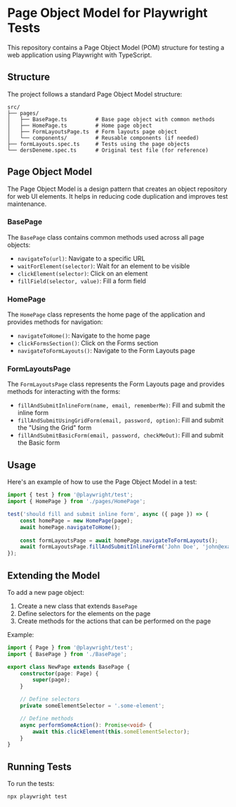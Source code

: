 # Page Object Model for Playwright Tests

This repository contains a Page Object Model (POM) structure for testing a web application using Playwright with TypeScript.

## Structure

The project follows a standard Page Object Model structure:

```
src/
├── pages/
│   ├── BasePage.ts         # Base page object with common methods
│   ├── HomePage.ts         # Home page object
│   ├── FormLayoutsPage.ts  # Form layouts page object
│   └── components/         # Reusable components (if needed)
├── formLayouts.spec.ts     # Tests using the page objects
└── dersDeneme.spec.ts      # Original test file (for reference)
```

## Page Object Model

The Page Object Model is a design pattern that creates an object repository for web UI elements. It helps in reducing code duplication and improves test maintenance.

### BasePage

The `BasePage` class contains common methods used across all page objects:

- `navigateTo(url)`: Navigate to a specific URL
- `waitForElement(selector)`: Wait for an element to be visible
- `clickElement(selector)`: Click on an element
- `fillField(selector, value)`: Fill a form field

### HomePage

The `HomePage` class represents the home page of the application and provides methods for navigation:

- `navigateToHome()`: Navigate to the home page
- `clickFormsSection()`: Click on the Forms section
- `navigateToFormLayouts()`: Navigate to the Form Layouts page

### FormLayoutsPage

The `FormLayoutsPage` class represents the Form Layouts page and provides methods for interacting with the forms:

- `fillAndSubmitInlineForm(name, email, rememberMe)`: Fill and submit the inline form
- `fillAndSubmitUsingGridForm(email, password, option)`: Fill and submit the "Using the Grid" form
- `fillAndSubmitBasicForm(email, password, checkMeOut)`: Fill and submit the Basic form

## Usage

Here's an example of how to use the Page Object Model in a test:

```typescript
import { test } from '@playwright/test';
import { HomePage } from './pages/HomePage';

test('should fill and submit inline form', async ({ page }) => {
    const homePage = new HomePage(page);
    await homePage.navigateToHome();
    
    const formLayoutsPage = await homePage.navigateToFormLayouts();
    await formLayoutsPage.fillAndSubmitInlineForm('John Doe', 'john@example.com', true);
});
```

## Extending the Model

To add a new page object:

1. Create a new class that extends `BasePage`
2. Define selectors for the elements on the page
3. Create methods for the actions that can be performed on the page

Example:

```typescript
import { Page } from '@playwright/test';
import { BasePage } from './BasePage';

export class NewPage extends BasePage {
    constructor(page: Page) {
        super(page);
    }

    // Define selectors
    private someElementSelector = '.some-element';

    // Define methods
    async performSomeAction(): Promise<void> {
        await this.clickElement(this.someElementSelector);
    }
}
```

## Running Tests

To run the tests:

```bash
npx playwright test
```